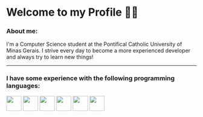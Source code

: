 # **Welcome to my Profile 👋🏼**

### About me:
I'm a Computer Science student at the Pontifical Catholic University of Minas Gerais. I strive every day to become a more experienced developer and always try to learn new things!

---------------------------------------------------------------

### I have some experience with the following programming languages:
<div>
  <img width='40px' src="https://cdn.jsdelivr.net/gh/devicons/devicon/icons/c/c-plain.svg" />
  <img width='40px' src="https://cdn.jsdelivr.net/gh/devicons/devicon/icons/html5/html5-plain.svg" />
  <img width='40px' src="https://cdn.jsdelivr.net/gh/devicons/devicon/icons/css3/css3-plain.svg" />
  <img width='40px' src="https://cdn.jsdelivr.net/gh/devicons/devicon/icons/bootstrap/bootstrap-plain.svg" />
  <img width='40px' src="https://cdn.jsdelivr.net/gh/devicons/devicon/icons/javascript/javascript-plain.svg" />
  <img width='40px' src="https://cdn.jsdelivr.net/gh/devicons/devicon/icons/swift/swift-original.svg" /> 
</div>
